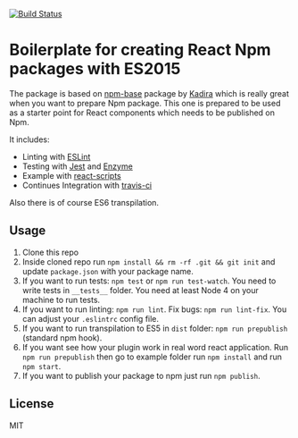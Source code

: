 [![Build Status](https://travis-ci.org/liaa/react-conditional-view.svg?branch=master)](https://travis-ci.org/liaa/react-conditional-view)

# Boilerplate for creating React Npm packages with ES2015

The package is based on [npm-base](https://github.com/kadirahq/npm-base) package by [Kadira](https://github.com/kadirahq) which is really great when you want to prepare Npm package. This one is prepared to be used as a starter point for React components which needs to be published on Npm.

It includes:

 * Linting with [ESLint](http://eslint.org/)
 * Testing with [Jest](https://facebook.github.io/jest/) and [Enzyme](http://airbnb.io/enzyme/)
 * Example with [react-scripts](https://github.com/facebookincubator/create-react-app/tree/master/packages/react-scripts)
 * Continues Integration with [travis-ci](https://travis-ci.org/)

Also there is of course ES6 transpilation.

## Usage

1. Clone this repo
2. Inside cloned repo run `npm install && rm -rf .git && git init` and update `package.json` with your package name.
3. If you want to run tests: `npm test` or `npm run test-watch`. You need to write tests in `__tests__` folder. You need at least Node 4 on your machine to run tests.
4. If you want to run linting: `npm run lint`. Fix bugs: `npm run lint-fix`. You can adjust your `.eslintrc` config file.
5. If you want to run transpilation to ES5 in `dist` folder: `npm run prepublish` (standard npm hook).
6. If you want see how your plugin work in real word react application. Run `npm run prepublish`
then go to example folder run `npm install` and run `npm start`.
7. If you want to publish your package to npm just run `npm publish`.


## License

MIT

